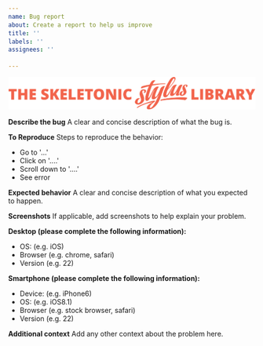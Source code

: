 ```yaml
---
name: Bug report
about: Create a report to help us improve
title: ''
labels: ''
assignees: ''

---
```


![Banner representing the Skeletonic Stylus Library](../../images/skeletonic-stylus-readme.svg) 

**Describe the bug**
A clear and concise description of what the bug is.

**To Reproduce**
Steps to reproduce the behavior:

+   Go to '...'
+   Click on '....'
+   Scroll down to '....'
+   See error

**Expected behavior**
A clear and concise description of what you expected to happen.

**Screenshots**
If applicable, add screenshots to help explain your problem.

**Desktop (please complete the following information):**

+   OS: (e.g. iOS)
+   Browser (e.g. chrome, safari)
+   Version (e.g. 22)

**Smartphone (please complete the following information):**

+   Device: (e.g. iPhone6)
+   OS: (e.g. iOS8.1)
+   Browser (e.g. stock browser, safari)
+   Version (e.g. 22)

**Additional context**
Add any other context about the problem here.
